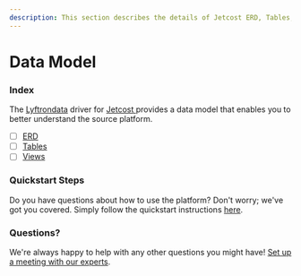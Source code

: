 ```yaml
---
description: This section describes the details of Jetcost ERD, Tables, and Views.
---
```


# Data Model

### Index

The  [Lyftrondata](https://www.lyftrondata.com/) driver for [Jetcost](https://www.lyftrondata.com/integration/jetcost/)[ ](https://www.lyftrondata.com/integration/jetcost/)provides a data model that enables you to better understand the source platform.

* [ ] [ERD](../../../marketing-analytics/jetcost/data-model/erd.md)
* [ ] [Tables](../../../marketing-analytics/jetcost/data-model/tables.md)
* [ ] [Views](../../../marketing-analytics/jetcost/data-model/views.md)

### Quickstart Steps

Do you have questions about how to use the platform? Don't worry; we've got you covered. Simply follow the quickstart instructions [here](../../../../quickstart-steps.md).

### Questions? <a href="#questions" id="questions"></a>

We're always happy to help with any other questions you might have! [Set up a meeting with our experts](https://www.lyftrondata.com/book-a-meeting/).

